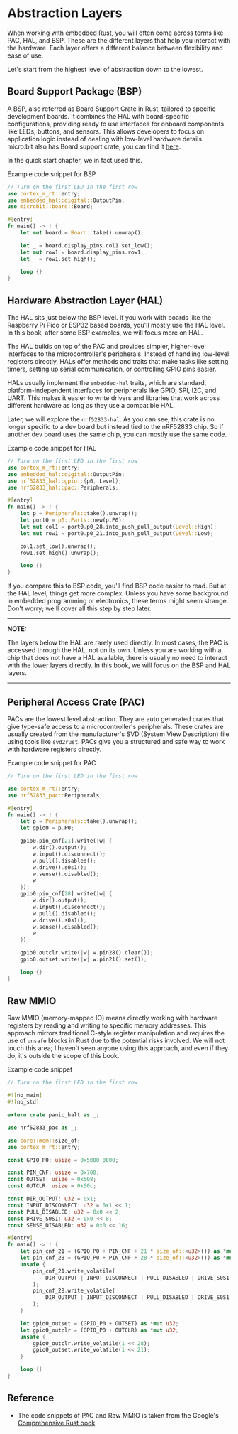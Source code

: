 # Abstraction Layers

When working with embedded Rust, you will often come across terms like PAC, HAL, and BSP. These are the different layers that help you interact with the hardware. Each layer offers a different balance between flexibility and ease of use.

Let's start from the highest level of abstraction down to the lowest.

## Board Support Package (BSP)

A BSP, also referred as Board Support Crate in Rust, tailored to specific development boards.  It combines the HAL with board-specific configurations, providing ready to use interfaces for onboard components like LEDs, buttons, and sensors. This allows developers to focus on application logic instead of dealing with low-level hardware details.  micro:bit also has Board support crate, you can find it [here](https://crates.io/crates/microbit-v2).

In the quick start chapter, we in fact used this.

Example code snippet for BSP

```rust
// Turn on the first LED in the first row
use cortex_m_rt::entry;
use embedded_hal::digital::OutputPin;
use microbit::board::Board;

#[entry]
fn main() -> ! {
    let mut board = Board::take().unwrap();

    let _ = board.display_pins.col1.set_low();
    let mut row1 = board.display_pins.row1;
    let _ = row1.set_high();

    loop {}
}
```

## Hardware Abstraction Layer (HAL)

The HAL sits just below the BSP level. If you work with boards like the Raspberry Pi Pico or ESP32 based boards, you'll mostly use the HAL level. In this book, after some BSP examples, we will focus more on HAL.

The HAL builds on top of the PAC and provides simpler, higher-level interfaces to the microcontroller's peripherals. Instead of handling low-level registers directly, HALs offer methods and traits that make tasks like setting timers, setting up serial communication, or controlling GPIO pins easier.

HALs usually implement the `embedded-hal` traits, which are standard, platform-independent interfaces for peripherals like GPIO, SPI, I2C, and UART. This makes it easier to write drivers and libraries that work across different hardware as long as they use a compatible HAL.

Later, we will explore the `nrf52833-hal`. As you can see, this crate is no longer specific to a dev board but instead tied to the nRF52833 chip. So if another dev board uses the same chip, you can mostly use the same code.


Example code snippet for HAL

```rust
// Turn on the first LED in the first row
use cortex_m_rt::entry;
use embedded_hal::digital::OutputPin;
use nrf52833_hal::gpio::{p0, Level};
use nrf52833_hal::pac::Peripherals;

#[entry]
fn main() -> ! {
    let p = Peripherals::take().unwrap();
    let port0 = p0::Parts::new(p.P0);
    let mut col1 = port0.p0_28.into_push_pull_output(Level::High);
    let mut row1 = port0.p0_21.into_push_pull_output(Level::Low);

    col1.set_low().unwrap();
    row1.set_high().unwrap();

    loop {}
}
```

If you compare this to BSP code, you'll find BSP code easier to read. But at the HAL level, things get more complex. Unless you have some background in embedded programming or electronics, these terms might seem strange. Don't worry; we'll cover all this step by step later.

---
**NOTE:**

The layers below the HAL are rarely used directly. In most cases, the PAC is accessed through the HAL, not on its own. Unless you are working with a chip that does not have a HAL available, there is usually no need to interact with the lower layers directly. In this book, we will focus on the BSP and HAL layers.

---


## Peripheral Access Crate (PAC)

PACs are the lowest level abstraction. They are auto generated crates that give type-safe access to a microcontroller's peripherals. These crates are usually created from the manufacturer's SVD (System View Description) file using tools like `svd2rust`. PACs give you a structured and safe way to work with hardware registers directly.


Example code snippet for PAC

```rust
// Turn on the first LED in the first row

use cortex_m_rt::entry;
use nrf52833_pac::Peripherals;

#[entry]
fn main() -> ! {
    let p = Peripherals::take().unwrap();
    let gpio0 = p.P0;

    gpio0.pin_cnf[21].write(|w| {
        w.dir().output();
        w.input().disconnect();
        w.pull().disabled();
        w.drive().s0s1();
        w.sense().disabled();
        w
    });
    gpio0.pin_cnf[28].write(|w| {
        w.dir().output();
        w.input().disconnect();
        w.pull().disabled();
        w.drive().s0s1();
        w.sense().disabled();
        w
    });

    gpio0.outclr.write(|w| w.pin28().clear());
    gpio0.outset.write(|w| w.pin21().set());

    loop {}
}
```


## Raw MMIO

Raw MMIO (memory-mapped IO) means directly working with hardware registers by reading and writing to specific memory addresses.  This approach mirrors traditional C-style register manipulation and requires the use of `unsafe` blocks in Rust due to the potential risks involved.  We will not touch this area; I haven't seen anyone using this approach, and even if they do, it's outside the scope of this book.


Example code snippet

```rust
// Turn on the first LED in the first row

#![no_main]
#![no_std]

extern crate panic_halt as _;

use nrf52833_pac as _;

use core::mem::size_of;
use cortex_m_rt::entry;

const GPIO_P0: usize = 0x5000_0000;

const PIN_CNF: usize = 0x700;
const OUTSET: usize = 0x508;
const OUTCLR: usize = 0x50c;

const DIR_OUTPUT: u32 = 0x1;
const INPUT_DISCONNECT: u32 = 0x1 << 1;
const PULL_DISABLED: u32 = 0x0 << 2;
const DRIVE_S0S1: u32 = 0x0 << 8;
const SENSE_DISABLED: u32 = 0x0 << 16;

#[entry]
fn main() -> ! {
    let pin_cnf_21 = (GPIO_P0 + PIN_CNF + 21 * size_of::<u32>()) as *mut u32;
    let pin_cnf_28 = (GPIO_P0 + PIN_CNF + 28 * size_of::<u32>()) as *mut u32;
    unsafe {
        pin_cnf_21.write_volatile(
            DIR_OUTPUT | INPUT_DISCONNECT | PULL_DISABLED | DRIVE_S0S1 | SENSE_DISABLED,
        );
        pin_cnf_28.write_volatile(
            DIR_OUTPUT | INPUT_DISCONNECT | PULL_DISABLED | DRIVE_S0S1 | SENSE_DISABLED,
        );
    }

    let gpio0_outset = (GPIO_P0 + OUTSET) as *mut u32;
    let gpio0_outclr = (GPIO_P0 + OUTCLR) as *mut u32;
    unsafe {
        gpio0_outclr.write_volatile(1 << 28);
        gpio0_outset.write_volatile(1 << 21);
    }

    loop {}
}
```

## Reference

- The code snippets of PAC and Raw MMIO is taken from the Google's [Comprehensive Rust book](https://comprehensive-rust.pages.dev/bare-metal/microcontrollers/mmio)